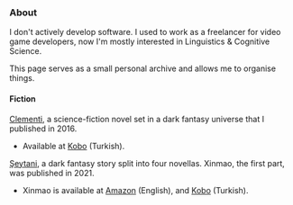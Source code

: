 ### About
I don't actively develop software. I used to work as a freelancer for video game developers, now I'm mostly interested in Linguistics & Cognitive Science. 

This page serves as a small personal archive and allows me to organise things.

#### Fiction
[Clementi](https://github.com/snoazll/Clementi), a science-fiction novel set in a dark fantasy universe that I published in 2016. 
* Available at [Kobo](https://www.kobo.com/tr/tr/ebook/clementi-1) (Turkish).

[Şeytani](https://github.com/snoazll/Seytani), a dark fantasy story split into four novellas. Xinmao, the first part, was published in 2021. 
* Xinmao is available at [Amazon](https://www.amazon.com/dp/B09QBGL834) (English), and [Kobo](https://www.kobo.com/tr/tr/ebook/xinmao) (Turkish).
